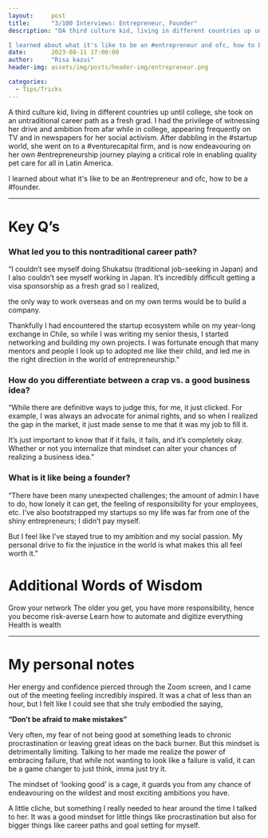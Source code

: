 ```yaml
---
layout:     post
title:      "3/100 Interviews: Entrepreneur, Founder"
description: "DA third culture kid, living in different countries up until college, she took on an untraditional career path as a fresh grad. I had the privilege of witnessing her drive and ambition from afar while in college, appearing frequently on TV and in newspapers for her social activism. After dabbling in the #startup world, she went on to a #venturecapital firm, and is now endeavouring on her own #entrepreneurship journey playing a critical role in enabling quality pet care for all in Latin America. 

I learned about what it's like to be an #entrepreneur and ofc, how to be a #founder."
date:       2023-08-11 17:00:00
author:     "Risa kazui"
header-img: assets/img/posts/header-img/entrepreneur.png

categories:
  - Tips/Tricks
---
```


A third culture kid, living in different countries up until college, she took on an untraditional career path as a fresh grad. I had the privilege of witnessing her drive and ambition from afar while in college, appearing frequently on TV and in newspapers for her social activism. After dabbling in the #startup world, she went on to a #venturecapital firm, and is now endeavouring on her own #entrepreneurship journey playing a critical role in enabling quality pet care for all in Latin America. 

I learned about what it's like to be an #entrepreneur and ofc, how to be a #founder.

<hr>

# Key Q’s

### What led you to this nontraditional career path?

“I couldn’t see myself doing Shukatsu (traditional job-seeking in Japan) and I also couldn’t see myself working in Japan. It’s incredibly difficult getting a visa sponsorship as a fresh grad so I realized,

the only way to work overseas and on my own terms would be to build a company.

Thankfully I had encountered the startup ecosystem while on my year-long exchange in Chile, so while I was writing my senior thesis, I started networking and building my own projects. I was fortunate enough that many mentors and people I look up to adopted me like their child, and led me in the right direction in the world of entrepreneurship.” 


### How do you differentiate between a crap vs. a good business idea?

“While there are definitive ways to judge this, for me, it just clicked. For example, I was always an advocate for animal rights, and so when I realized the gap in the market, it just made sense to me that it was my job to fill it. 

It’s just important to know that if it fails, it fails, and it’s completely okay. Whether or not you internalize that mindset can alter your chances of realizing a business idea.”


### What is it like being a founder?

“There have been many unexpected challenges; the amount of admin I have to do, how lonely it can get, the feeling of responsibility for your employees, etc. I’ve also bootstrapped my startups so my life was far from one of the shiny entrepreneurs; I didn’t pay myself. 

But I feel like I’ve stayed true to my ambition and my social passion. My personal drive to fix the injustice in the world is what makes this all feel worth it.”

# Additional Words of Wisdom
Grow your network
The older you get, you have more responsibility, hence you become risk-averse
Learn how to automate and digitize everything
Health is wealth

<hr>

# My personal notes
Her energy and confidence pierced through the Zoom screen, and I came out of the meeting feeling incredibly inspired. It was a chat of less than an hour, but I felt like I could see that she truly embodied the saying, 

**“Don’t be afraid to make mistakes”**

Very often, my fear of not being good at something leads to chronic procrastination or leaving great ideas on the back burner. But this mindset is detrimentally limiting. Talking to her made me realize the power of embracing failure, that while not wanting to look like a failure is valid, it can be a game changer to just think, imma just try it. 

The mindset of ‘looking good’ is a cage, it guards you from any chance of endeavouring on the wildest and most exciting ambitions you have. 

A little cliche, but something I really needed to hear around the time I talked to her. It was a good mindset for little things like procrastination but also for bigger things like career paths and goal setting for myself.  
